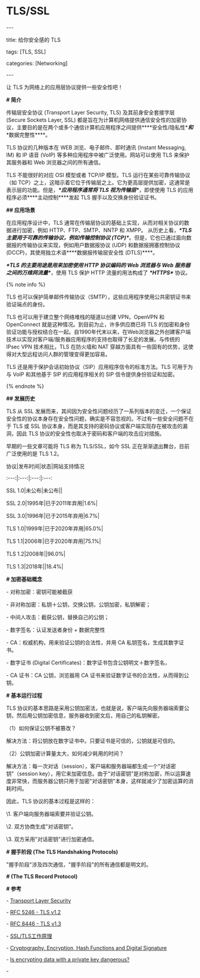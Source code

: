 # TLS/SSL

\---

title: 给你安全感的 TLS

tags: [TLS, SSL]

categories: [Networking]

\---

让 TLS 为网络上的应用层协议提供一些安全性吧！

<!-- more -->



**# 简介**

传输层安全协议 (Transport Layer Security, TLS) 及其前身安全套接字层 (Secure Sockets Layer, SSL) 都是旨在为计算机网络提供通信安全性的加密协议，主要目的是在两个或多个通信计算机应用程序之间提供***\*安全性/隐私性\****和***\*数据完整性\****。



TLS 协议的几种版本在 WEB 浏览、电子邮件、即时通讯 (Instant Messaging, IM) 和 IP 语音 (VoIP) 等多种应用程序中被广泛使用。网站可以使用 TLS 来保护其服务器和 Web 浏览器之间的所有通信。



TLS 不能很好的对应 OSI 模型或者 TCP/IP 模型。TLS 运行在某些可靠传输协议（如 TCP）之上，这暗示着它位于传输层之上。它为更高层提供加密，这通常是表示层的功能。但是，***\*应用程序通常将 TLS 视为传输层\****，即使使用 TLS 的应用程序必须***\*主动控制\****发起 TLS 握手以及交换身份验证证书。



**## 应用场景**

在应用程序设计中，TLS 通常在传输层协议的基础上实现，从而对相关协议的数据进行加密，例如 HTTP、FTP、SMTP、NNTP 和 XMPP。 从历史上看，***\*TLS 主要用于可靠的传输协议，例如传输控制协议 (TCP)\****。但是，它也已通过面向数据报的传输协议来实现，例如用户数据报协议 (UDP) 和数据报拥塞控制协议 (DCCP)，其使用独立术语***\*数据报传输层安全性 (DTLS)\****。



***\*TLS 的主要用途是用来加密使用 HTTP 协议编码的 Web 浏览器与 Web 服务器之间的万维网流量\****，使用 TLS 保护 HTTP 流量的用法构成了 ***\*HTTPS\**** 协议。



{% note info %}

TLS 也可以保护简单邮件传输协议（SMTP），这些应用程序使用公共密钥证书来验证端点的身份。



TLS 也可以用于建立整个网络堆栈的隧道以创建 VPN，OpenVPN 和 OpenConnect 就是这种情况。到目前为止，许多供应商已将 TLS 的加密和身份验证功能与授权结合在一起。自1990年代末以来，在Web浏览器之外创建客户端技术以实现对客户端/服务器应用程序的支持也取得了长足的发展。与传统的 IPsec VPN 技术相比，TLS 在防火墙和 NAT 穿越方面具有一些固有的优势，这使得对大型远程访问人群的管理变得更加容易。



TLS 还是用于保护会话初始协议（SIP）应用程序信令的标准方法。TLS 可用于为与 VoIP 和其他基于 SIP 的应用程序相关的 SIP 信令提供身份验证和加密。

{% endnote %}



**## 发展历史**

TLS 从 SSL 发展而来，其间因为安全性问题经历了一系列版本的变迁，一个保证安全性的协议本身存在安全性问题，确实是不容忽视的。不过有一些安全问题不在于 TLS 或 SSL 协议本身，而是其支持的密码协议或客户端实现存在被攻击的漏洞，因此 TLS 协议的安全性也取决于密码和客户端的攻击应对措施。



早期的一些文章可能将 TLS 称为 TLS/SSL，如今 SSL 正在渐渐退出舞台，目前广泛使用的是 TLS 1.2。



协议|发布时间|状态|网站支持情况

:---:|:---:|:---:|:---:

SSL 1.0|未公布|未公布||

SSL 2.0|1995年|已于2011年弃用|1.6%|

SSL 3.0|1996年|已于2015年弃用|6.7%|

TLS 1.0|1999年|已于2020年弃用|65.0%|

TLS 1.1|2006年|已于2020年弃用|75.1%|

TLS 1.2|2008年||96.0%|

TLS 1.3|2018年||18.4%|



**# 加密基础概念**



\- 对称加密：密钥可能被截获

\- 非对称加密：私钥＋公钥，交换公钥，公钥加密，私钥解密；

\- 中间人攻击：截获公钥，替换自己的公钥；

\- 数字签名：认证发送者身份 + 数据完整性

\- CA：权威机构，用来验证公钥的合法性，并用 CA 私钥签名，生成其数字证书。

\- 数字证书 (Digital Certificates)：数字证书包含公钥明文＋数字签名，

\- CA 证书：CA 公钥，浏览器用 CA 证书来验证数字证书的合法性，从而得到公钥。



**# 基本运行过程**

TLS 协议的基本思路是采用公钥加密法，也就是说，客户端先向服务器端索要公钥，然后用公钥加密信息，服务器收到密文后，用自己的私钥解密。



（1）如何保证公钥不被篡改？



解决方法：将公钥放在数字证书中。只要证书是可信的，公钥就是可信的。



（2）公钥加密计算量太大，如何减少耗用的时间？



解决方法：每一次对话（session），客户端和服务器端都生成一个"对话密钥"（session key），用它来加密信息。由于"对话密钥"是对称加密，所以运算速度非常快，而服务器公钥只用于加密"对话密钥"本身，这样就减少了加密运算的消耗时间。



因此，TLS 协议的基本过程是这样的：

\1. 客户端向服务器端索要并验证公钥。

\2. 双方协商生成"对话密钥"。

\3. 双方采用"对话密钥"进行加密通信。



**# 握手阶段 (The TLS Handshaking Protocols)**

"握手阶段"涉及四次通信，"握手阶段"的所有通信都是明文的。



**# (The TLS Record Protocol)**





**# 参考**

\- [Transport Layer Security](https://en.wikipedia.org/wiki/Transport_Layer_Security)

\- [RFC 5246 - TLS v1.2](https://tools.ietf.org/html/rfc5246)

\- [RFC 8446 - TLS v1.3](https://tools.ietf.org/html/rfc8446)

\- [SSL/TLS工作原理](https://zhuanlan.zhihu.com/p/66029254)

\- [Cryptography, Encryption, Hash Functions and Digital Signature](https://medium.com/@ealtili/cryptography-encryption-hash-functions-and-digital-signature-101-298a03eb9462)

\- [Is encrypting data with a private key dangerous?](https://security.stackexchange.com/questions/11879/is-encrypting-data-with-a-private-key-dangerous/20362)

\- [](https://www.ruanyifeng.com/blog/2011/08/what_is_a_digital_signature.html)